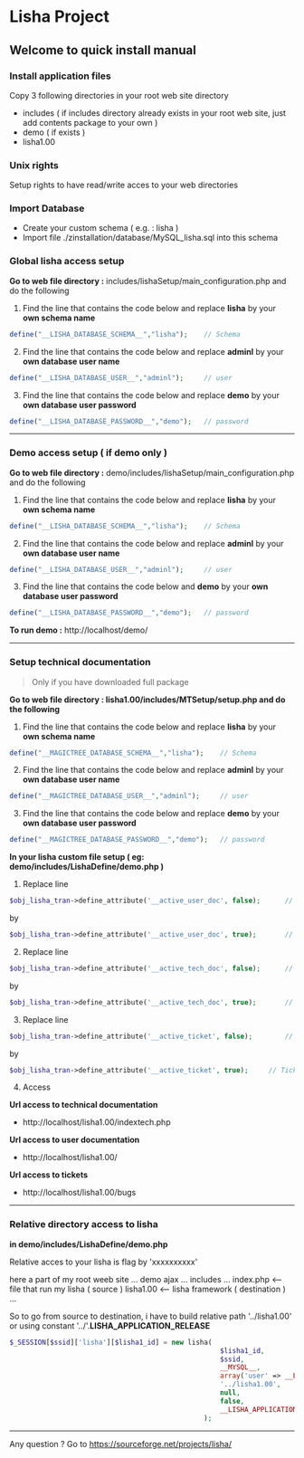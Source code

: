 # Lisha Project

## Welcome to quick install manual

### Install application files

Copy 3 following directories in your root web site directory

- includes ( if includes directory already exists in your root web site, just add contents package to your own )
- demo ( if exists )
- lisha1.00

### Unix rights

Setup rights to have read/write acces to your web directories

### Import Database

- Create your custom schema ( e.g. : lisha )
- Import file ./zinstallation/database/MySQL_lisha.sql into this schema

### Global lisha access setup

**Go to web file directory :** includes/lishaSetup/main_configuration.php and do the following

1. Find the line that contains the code below and replace **lisha** by your **own schema name**
```php
define("__LISHA_DATABASE_SCHEMA__","lisha");	// Schema
```

2. Find the line that contains the code below and replace **adminl** by your **own database user name**
```php
define("__LISHA_DATABASE_USER__","adminl");		// user
```

3. Find the line that contains the code below and replace **demo** by your **own database user password**
```php
define("__LISHA_DATABASE_PASSWORD__","demo");	// password
```

---

### Demo access setup ( if demo only )

**Go to web file directory :** demo/includes/lishaSetup/main_configuration.php and do the following

1. Find the line that contains the code below and replace **lisha** by your **own schema name**
```php
define("__LISHA_DATABASE_SCHEMA__","lisha");	// Schema
```

2. Find the line that contains the code below and replace **adminl** by your **own database user name**
```php
define("__LISHA_DATABASE_USER__","adminl");		// user
```

3. Find the line that contains the code below and **demo** by your **own database user password**
```php
define("__LISHA_DATABASE_PASSWORD__","demo");	// password
```

**To run demo :**
http://localhost/demo/

---

### Setup technical documentation

> Only if you have downloaded full package


**Go to web file directory : lisha1.00/includes/MTSetup/setup.php and do the following**

1. Find the line that contains the code below and replace **lisha** by your **own schema name**
```php
define("__MAGICTREE_DATABASE_SCHEMA__","lisha");	// Schema
```
	
2. Find the line that contains the code below and replace **adminl** by your **own database user name**
```php
define("__MAGICTREE_DATABASE_USER__","adminl");		// user
```

3. Find the line that contains the code below and replace **demo** by your **own database user password**
```php
define("__MAGICTREE_DATABASE_PASSWORD__","demo");	// password
```

**In your lisha custom file setup ( eg: demo/includes/LishaDefine/demo.php )**

1. Replace line
```php
$obj_lisha_tran->define_attribute('__active_user_doc', false);		// user documentation button
```
by
```php
$obj_lisha_tran->define_attribute('__active_user_doc', true);		// user documentation button
```

2. Replace line
```php
$obj_lisha_tran->define_attribute('__active_tech_doc', false);		// technical documentation button
```
by
```php
$obj_lisha_tran->define_attribute('__active_tech_doc', true);		// technical documentation button
```

3. Replace line
```php
$obj_lisha_tran->define_attribute('__active_ticket', false);		// Tickets link
```
by
```php
$obj_lisha_tran->define_attribute('__active_ticket', true);		// Tickets link
```

4. Access

**Url access to technical documentation**
- http://localhost/lisha1.00/indextech.php

**Url access to user documentation**
- http://localhost/lisha1.00/

**Url access to tickets**
- http://localhost/lisha1.00/bugs

---

### Relative directory access to lisha 

**in demo/includes/LishaDefine/demo.php**

Relative acces to your lisha is flag by 'xxxxxxxxxx'

here a part of my root weeb site
...
demo
	ajax
	...
	includes
	...
	index.php <-- file that run my lisha ( source )
lisha1.00 <-- lisha framework ( destination )
...

So to go from source to destination, i have to build relative path '../lisha1.00' or using constant '../'.__LISHA_APPLICATION_RELEASE__

```php
$_SESSION[$ssid]['lisha'][$lisha1_id] = new lisha(
													$lisha1_id,
													$ssid,
													__MYSQL__,
													array('user' => __LISHA_DATABASE_USER__,'password' => __LISHA_DATABASE_PASSWORD__,'host' => __LISHA_DATABASE_HOST__,'schema' => __LISHA_DATABASE_SCHEMA__),
													'../lisha1.00',
													null,
													false,
													__LISHA_APPLICATION_RELEASE__
												);
```

---

Any question ? Go to https://sourceforge.net/projects/lisha/